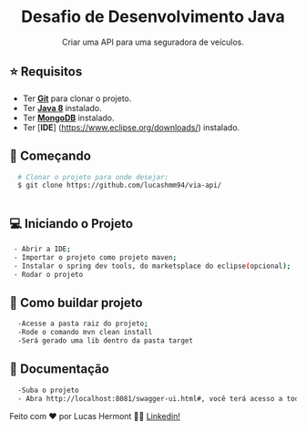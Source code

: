 <h1 align="center">
Desafio de Desenvolvimento Java
</h1>

<p align="center">
  Criar uma API para uma seguradora de veículos.
</p>



## :star: Requisitos
- Ter [**Git**](https://git-scm.com/) para clonar o projeto.
- Ter [**Java 8**](https://www.oracle.com/br/java/technologies/javase/javase-jdk8-downloads.html) instalado.
- Ter [**MongoDB**](https://www.mongodb.com/try/download/community) instalado.
- Ter [**IDE**] (https://www.eclipse.org/downloads/) instalado.


## :rocket: Começando
``` bash
  # Clonar o projeto para onde desejar:
  $ git clone https://github.com/lucashmm94/via-api/
  
```


## :computer: Iniciando o Projeto
```bash
 - Abrir a IDE;
 - Importar o projeto como projeto maven;
 - Instalar o spring dev tools, do marketsplace do eclipse(opcional);
 - Rodar o projeto
```

## :page_with_curl: Como buildar projeto
```bash
  -Acesse a pasta raiz do projeto;
  -Rode o comando mvn clean install
  -Será gerado uma lib dentro da pasta target
```

## :book: Documentação
```bash
  -Suba o projeto
  - Abra http://localhost:8081/swagger-ui.html#, você terá acesso a todos endpoints
```









Feito com ❤️ por Lucas Hermont 👋🏻 [Linkedin!](https://www.linkedin.com/in/lucas-hermont-0b3a54180/)
